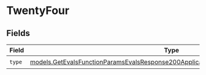 # TwentyFour


## Fields

| Field                                                                                                                                                                            | Type                                                                                                                                                                             | Required                                                                                                                                                                         | Description                                                                                                                                                                      |
| -------------------------------------------------------------------------------------------------------------------------------------------------------------------------------- | -------------------------------------------------------------------------------------------------------------------------------------------------------------------------------- | -------------------------------------------------------------------------------------------------------------------------------------------------------------------------------- | -------------------------------------------------------------------------------------------------------------------------------------------------------------------------------- |
| `type`                                                                                                                                                                           | [models.GetEvalsFunctionParamsEvalsResponse200ApplicationJSONResponseBodyData524Type](../models/getevalsfunctionparamsevalsresponse200applicationjsonresponsebodydata524type.md) | :heavy_check_mark:                                                                                                                                                               | N/A                                                                                                                                                                              |